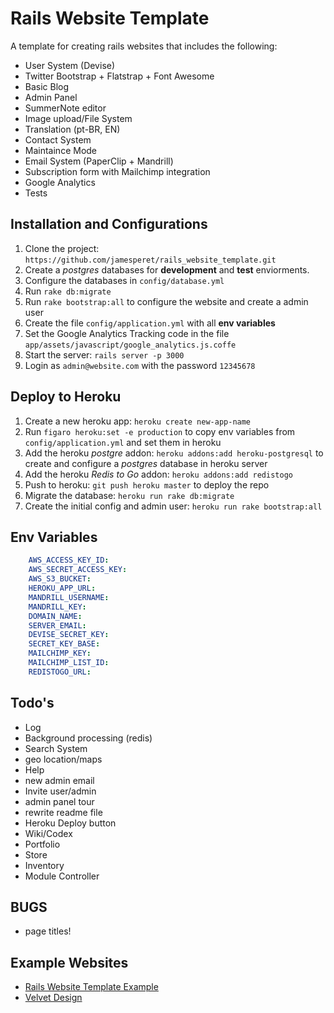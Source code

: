 # Rails Website Template

A template for creating rails websites that includes the following:

* User System (Devise)
* Twitter Bootstrap + Flatstrap + Font Awesome
* Basic Blog
* Admin Panel
* SummerNote editor
* Image upload/File System
* Translation (pt-BR, EN)
* Contact System
* Maintaince Mode
* Email System (PaperClip + Mandrill)
* Subscription form with Mailchimp integration
* Google Analytics
* Tests

## Installation and Configurations

1. Clone the project: ```https://github.com/jamesperet/rails_website_template.git```
2. Create a *postgres* databases for **development** and **test** enviorments.
3. Configure the databases in ```config/database.yml```
4. Run  ```rake db:migrate```
5. Run  ```rake bootstrap:all``` to configure the website and create a admin user
6. Create the file ```config/application.yml``` with all **env variables**
7. Set the Google Analytics Tracking code in the file ```app/assets/javascript/google_analytics.js.coffe```
8. Start the server: ```rails server -p 3000```
9. Login as ```admin@website.com``` with the password ```12345678```

## Deploy to Heroku

1. Create a new heroku app: ```heroku create new-app-name```
2. Run ```figaro heroku:set -e production``` to copy env variables from ```config/application.yml```  and set them in heroku
3. Add the heroku *postgre* addon:  ```heroku addons:add heroku-postgresql``` to create and configure a *postgres* database in heroku server
4. Add the heroku *Redis to Go* addon: ```heroku addons:add redistogo```
5. Push to heroku:  ```git push heroku master``` to deploy the repo
6. Migrate the database: ```heroku run rake db:migrate```
7. Create the initial config and admin user: ```heroku run rake bootstrap:all```

## Env Variables

```yml
	AWS_ACCESS_KEY_ID:
	AWS_SECRET_ACCESS_KEY: 
	AWS_S3_BUCKET: 
	HEROKU_APP_URL: 
	MANDRILL_USERNAME: 
	MANDRILL_KEY: 
	DOMAIN_NAME: 
	SERVER_EMAIL: 
	DEVISE_SECRET_KEY: 
	SECRET_KEY_BASE: 
	MAILCHIMP_KEY: 
	MAILCHIMP_LIST_ID:
	REDISTOGO_URL:
```

## Todo's

* Log
* Background processing (redis)
* Search System
* geo location/maps
* Help
* new admin email 
* Invite user/admin
* admin panel tour
* rewrite readme file
* Heroku Deploy button
* Wiki/Codex
* Portfolio
* Store
* Inventory
* Module Controller

## BUGS

* page titles!

## Example Websites

- [Rails Website Template Example](http://rails-website-template.herokuapp.com/)
- [Velvet Design](http://www.velvetdesign.com.br)


